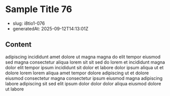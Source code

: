 # Sample Title 76

- slug: i8tio1-076
- generatedAt: 2025-09-12T14:13:01Z

## Content
adipiscing incididunt amet dolore ut magna magna do elit tempor eiusmod sed magna consectetur aliqua lorem sit sit sed do lorem et incididunt magna dolor elit tempor ipsum incididunt sit dolor et labore dolor ipsum aliqua ut et dolore lorem lorem aliqua amet tempor dolore adipiscing ut et dolore eiusmod consectetur magna consectetur ipsum eiusmod magna adipiscing labore adipiscing sit sed elit ipsum dolor dolor dolor aliqua eiusmod dolore ut labore
